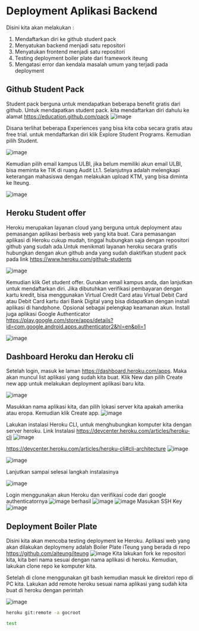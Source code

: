 # Deployment Aplikasi Backend

Disini kita akan melakukan :

1. Mendaftarkan diri ke github student pack
2. Menyatukan backend menjadi satu repositori
3. Menyatukan frontend menjadi satu repositori
4. Testing deployment boiler plate dari framework iteung
5. Mengatasi error dan kendala masalah umum yang terjadi pada deployment

## Github Student Pack

Student pack berguna untuk mendapatkan beberapa benefit gratis dari github. Untuk mendapatkan student pack. kita mendaftarkan diri dahulu ke alamat https://education.github.com/pack
![image](https://user-images.githubusercontent.com/15622730/224492801-b2b3b169-0eb0-4ab3-900e-7e9d86558e0b.png)

Disana terlihat beberapa Experiences yang bisa kita coba secara gratis atau free trial. 
untuk mendaftarkan diri klik Explore Student Programs. Kemudian pilih Student.

![image](https://user-images.githubusercontent.com/15622730/224492856-5f2903f0-ca00-4a7f-bade-ff9d1a74183a.png)

Kemudian pilih email kampus ULBI, jika belum memiliki akun email ULBI, bisa meminta ke TIK di ruang Audit Lt.1. 
Selanjutnya adalah melengkapi keterangan mahasiswa dengan melakukan upload KTM, yang bisa diminta ke Iteung.

![image](https://user-images.githubusercontent.com/15622730/224492875-5f753028-d0a6-4caf-b8e4-2b15283dcf24.png)

## Heroku Student offer
Heroku merupakan layanan cloud yang berguna untuk deployment atau pemasangan aplikasi berbasis web yang kita buat. Cara pemasangan aplikasi di Heroku cukup mudah, tinggal hubungkan saja dengan repositori github yang sudah ada.Untuk menikmati layanan heroku secara gratis hubungkan dengan akun github anda yang sudah diaktifkan student pack pada link https://www.heroku.com/github-students

![image](https://user-images.githubusercontent.com/15622730/224492911-af5578b3-3855-4655-bbfa-7e6d43b223f6.png)

Kemudian klik Get student offer. Gunakan email kampus anda, dan lanjutkan untuk mendaftarkan diri. Jika dibutuhkan verifikasi pembayaran dengan kartu kredit, bisa menggunakan Virtual Credit Card atau Virtual Debit Card atau Debit Card kartu dari Bank Digital yang bisa didapatkan dengan install aplikasi di handphone. Opsional sebagai pelengkap keamanan akun. Install juga aplikasi Google Authenticator https://play.google.com/store/apps/details?id=com.google.android.apps.authenticator2&hl=en&pli=1

![image](https://user-images.githubusercontent.com/15622730/224492935-0d389e2e-7e29-42f4-a27e-552682287053.png)

## Dashboard Heroku dan Heroku cli
Setelah login, masuk ke laman https://dashboard.heroku.com/apps. Maka akan muncul list aplikasi yang sudah kita buat. Klik New dan pilih Create new app untuk melakukan deployment aplikasi baru kita.

![image](https://user-images.githubusercontent.com/15622730/224493517-e927b3b9-9eac-4c8e-b574-aa864eb436be.png)

Masukkan nama aplikasi kita, dan pilih lokasi server kita apakah amerika atau eropa. Kemudian klik Create app.
![image](https://user-images.githubusercontent.com/15622730/224493617-2c9f1499-3f81-4206-bfb9-97b34757e122.png)

Lakukan instalasi Heroku CLI, untuk menghubungkan komputer kita dengan server heroku. Link Instalasi https://devcenter.heroku.com/articles/heroku-cli
![image](https://user-images.githubusercontent.com/15622730/224493750-9a04105b-0c76-4674-aeae-1f18e67d5ee0.png)

https://devcenter.heroku.com/articles/heroku-cli#cli-architecture
![image](https://user-images.githubusercontent.com/15622730/224493929-7a01c350-b750-47c6-a309-c5bcc53c894e.png)

![image](https://user-images.githubusercontent.com/15622730/224493952-f621a851-bcbb-45ea-80e8-46d78a979848.png)

Lanjutkan sampai selesai langkah instalasinya

![image](https://user-images.githubusercontent.com/15622730/224493999-d208a079-df02-4bcf-b6f6-618c52414d54.png)

Login menggunakan akun Heroku dan verifikasi code dari google authenticatornya
![image](https://user-images.githubusercontent.com/15622730/225248671-e91c4dda-cfdb-4c54-b9b7-4409a135af2d.png)
berhasil
![image](https://user-images.githubusercontent.com/15622730/225248887-237d1444-65ff-4178-bf5e-3b897921d5a6.png)
![image](https://user-images.githubusercontent.com/15622730/225249039-8a08ead2-47a1-4635-9f34-b03507ca4cac.png)
Masukan SSH Key
![image](https://user-images.githubusercontent.com/15622730/225249193-595fc085-0722-47c5-b66e-9d272fa27dd9.png)

## Deployment Boiler Plate

Disini kita akan mencoba testing deployment ke Heroku. Aplikasi web yang akan dilakukan deploymeny adalah Boiler Plate iTeung yang berada di repo https://github.com/aiteung/iteung
![image](https://user-images.githubusercontent.com/15622730/225252220-d8e3c3ed-721f-4768-bc47-fd77f7b8964d.png)
Kita lakukan fork ke repositori kita, kita beri nama sesuai dengan nama aplikasi di heroku. Kemudian, lakukan clone repo ke komputer kita.

Setelah di clone menggunakan git bash kemudian masuk ke direktori repo di PC kita. Lakukan add remote heroku sesuai nama aplikasi yang sudah kita buat di heroku dengan perintah

![image](https://user-images.githubusercontent.com/15622730/225250979-5ad92c7f-15e6-47c7-8a4c-d2daf8ce01cf.png)
```sh
heroku git:remote -a gocroot
```

```sh
test
```






